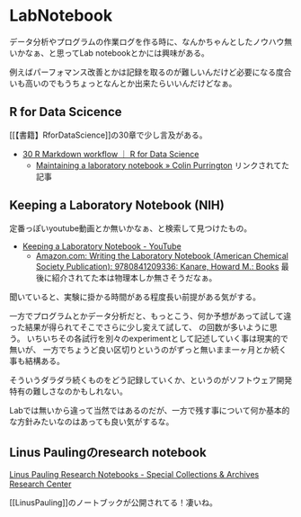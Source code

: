 # LabNotebook

データ分析やプログラムの作業ログを作る時に、なんかちゃんとしたノウハウ無いかなぁ、と思ってLab notebookとかには興味がある。

例えばパーフォマンス改善とかは記録を取るのが難しいんだけど必要になる度合いも高いのでもうちょっとなんとか出来たらいいんだけどなぁ。

## R for Data Scicence

[[【書籍】RforDataScience]]の30章で少し言及がある。

- [30 R Markdown workflow ｜ R for Data Science](https://r4ds.had.co.nz/r-markdown-workflow.html)
    - [Maintaining a laboratory notebook » Colin Purrington](https://colinpurrington.com/tips/lab-notebooks/) リンクされてた記事

## Keeping a Laboratory Notebook (NIH)

定番っぽいyoutube動画とか無いかなぁ、と検索して見つけたもの。

- [Keeping a Laboratory Notebook - YouTube](https://www.youtube.com/watch?v=-MAIuaOL64I)
   - [Amazon.com: Writing the Laboratory Notebook (American Chemical Society Publication): 9780841209336: Kanare, Howard M.: Books](https://www.amazon.com/dp/0841209332) 最後に紹介されてた本は物理本しか無さそうだなぁ。

聞いていると、実験に掛かる時間がある程度長い前提がある気がする。

一方でプログラムとかデータ分析だと、もっとこう、何か予想があって試して違った結果が得られてそこでさらに少し変えて試して、
の回数が多いように思う。
いちいちその各試行を別々のexperimentとして記述していく事は現実的で無いが、
一方でちょうど良い区切りというのがずっと無いまま一ヶ月とか続く事も結構ある。

そういうダラダラ続くものをどう記録していくか、というのがソフトウェア開発特有の難しさなのかもしれない。

Labでは無いから違って当然ではあるのだが、一方で残す事について何か基本的な方針みたいなのはあっても良い気がするな。

## Linus Paulingのresearch notebook

[Linus Pauling Research Notebooks - Special Collections & Archives Research Center](http://scarc.library.oregonstate.edu/coll/pauling/rnb/)

[[LinusPauling]]のノートブックが公開されてる！凄いね。